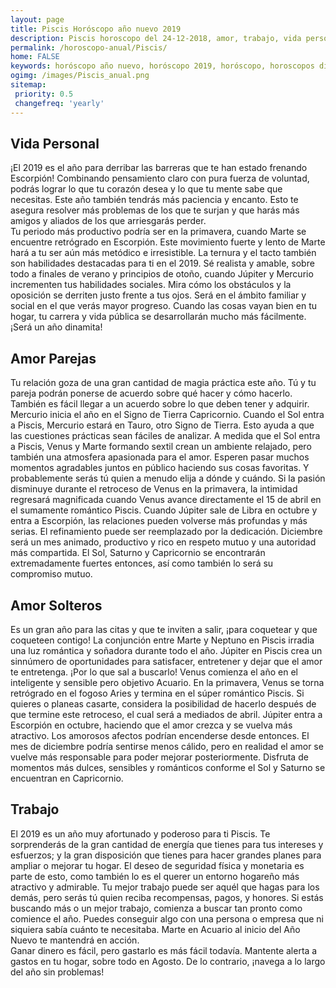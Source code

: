 ```yaml
---
layout: page
title: Piscis Horóscopo año nuevo 2019 
description: Piscis horoscopo del 24-12-2018, amor, trabajo, vida personal. Todas las predicciones para Piscis gratis. Disfruta este año nuevo.
permalink: /horoscopo-anual/Piscis/
home: FALSE
keywords: horóscopo año nuevo, horóscopo 2019, horóscopo, horoscopos diarios gratis del dia de hoy, horóscopo diario gratis,horóscopo ano nuevo 2019, horóscopo esperanza gracia, horoscopo Piscis 2019, horoscop, horóscopos gratis, horoscopo Piscis, horoscopo Piscis 2019 gratis, Tarot, Astrologia, Zodíaco, Piscis, horoscopo gratis,tarot en femenino,videncia gratuita,horoscopos gratuitos,horóscopos, astrologia,videncia gratis
ogimg: /images/Piscis_anual.png
sitemap:
 priority: 0.5
 changefreq: 'yearly'
---
```




## Vida Personal

¡El 2019 es el año para derribar las barreras que te han estado frenando Escorpión! Combinando pensamiento claro con pura fuerza de voluntad, podrás lograr lo que tu corazón desea y lo que tu mente sabe que necesitas.
Este año también tendrás más paciencia y encanto. Esto te asegura resolver más problemas de los que te surjan y que harás más amigos y aliados de los que arriesgarás perder.    
Tu periodo más productivo podría ser en la primavera, cuando Marte se encuentre retrógrado en Escorpión. Este movimiento fuerte y lento de Marte hará a tu ser aún más metódico e irresistible.
La ternura y el tacto también son habilidades destacadas para ti en el 2019. Sé realista y amable, sobre todo a finales de verano y principios de otoño, cuando Júpiter y Mercurio incrementen tus habilidades sociales. Mira cómo los obstáculos y la oposición se derriten justo frente a tus ojos.
Será en el ámbito familiar y social en el que verás mayor progreso. Cuando las cosas vayan bien en tu hogar, tu carrera y vida pública se desarrollarán mucho más fácilmente. ¡Será un año dinamita!

## Amor Parejas

Tu relación goza de una gran cantidad de magia práctica este año. Tú y tu pareja podrán ponerse de acuerdo sobre qué hacer y cómo hacerlo. También es fácil llegar a un acuerdo sobre lo que deben tener y adquirir. Mercurio inicia el año en el Signo de Tierra Capricornio. Cuando el Sol entra a Piscis, Mercurio estará en Tauro, otro Signo de Tierra. Esto ayuda a que las cuestiones prácticas sean fáciles de analizar.
A medida que el Sol entra a Piscis, Venus y Marte formando sextil crean un ambiente relajado, pero también una atmosfera apasionada para el amor. Esperen pasar muchos momentos agradables juntos en público haciendo sus cosas favoritas. Y probablemente serás tú quien a menudo elija a dónde y cuándo.
Si la pasión disminuye durante el retroceso de Venus en la primavera, la intimidad regresará magnificada cuando Venus avance directamente el 15 de abril en el sumamente romántico Piscis.
Cuando Júpiter sale de Libra en octubre y entra a Escorpión, las relaciones pueden volverse más profundas y más serias. El refinamiento puede ser reemplazado por la dedicación.
Diciembre será un mes animado, productivo y rico en respeto mutuo y una autoridad más compartida. El Sol, Saturno y Capricornio se encontrarán extremadamente fuertes entonces, así como también lo será su compromiso mutuo.

## Amor Solteros

Es un gran año para las citas y que te inviten a salir, ¡para coquetear y que coqueteen contigo! La conjunción entre Marte y Neptuno en Piscis irradia una luz romántica y soñadora durante todo el año.
Júpiter en Piscis crea un sinnúmero de oportunidades para satisfacer, entretener y dejar que el amor te entretenga. ¡Por lo que sal a buscarlo!
Venus comienza el año en el inteligente y sensible pero objetivo Acuario. En la primavera, Venus se torna retrógrado en el fogoso Aries y termina en el súper romántico Piscis. Si quieres o planeas casarte, considera la posibilidad de hacerlo después de que termine este retroceso, el cual será a mediados de abril.
Júpiter entra a Escorpión en octubre, haciendo que el amor crezca y se vuelva más atractivo. Los amorosos afectos podrían encenderse desde entonces. 
El mes de diciembre podría sentirse menos cálido, pero en realidad el amor se vuelve más responsable para poder mejorar posteriormente. Disfruta de momentos más dulces, sensibles y románticos conforme el Sol y Saturno se encuentran en Capricornio.

## Trabajo

El 2019 es un año muy afortunado y poderoso para ti Piscis. Te sorprenderás de la gran cantidad de energía que tienes para tus intereses y esfuerzos; y la gran disposición que tienes para hacer grandes planes para ampliar o mejorar tu hogar. El deseo de seguridad física y monetaria es parte de esto, como también lo es el querer un entorno hogareño más atractivo y admirable. 
Tu mejor trabajo puede ser aquél que hagas para los demás, pero serás tú quien reciba  recompensas, pagos, y honores. 
Si estás buscando más o un mejor trabajo, comienza a buscar tan pronto como comience el año. Puedes conseguir algo con una persona o empresa que ni siquiera sabía cuánto te necesitaba. Marte en Acuario al inicio del Año Nuevo te mantendrá en acción.  
Ganar dinero es fácil, pero gastarlo es más fácil todavía. Mantente alerta a gastos en tu hogar, sobre todo en Agosto. De lo contrario, ¡navega a lo largo del año sin problemas!